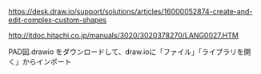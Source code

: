 https://desk.draw.io/support/solutions/articles/16000052874-create-and-edit-complex-custom-shapes

http://itdoc.hitachi.co.jp/manuals/3020/3020378270/LANG0027.HTM

PAD図.drawio をダウンロードして、draw.ioに「ファイル」「ライブラリを開く」からインポート